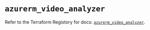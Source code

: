 # `azurerm_video_analyzer`

Refer to the Terraform Registory for docs: [`azurerm_video_analyzer`](https://registry.terraform.io/providers/hashicorp/azurerm/3.62.1/docs/resources/video_analyzer).
